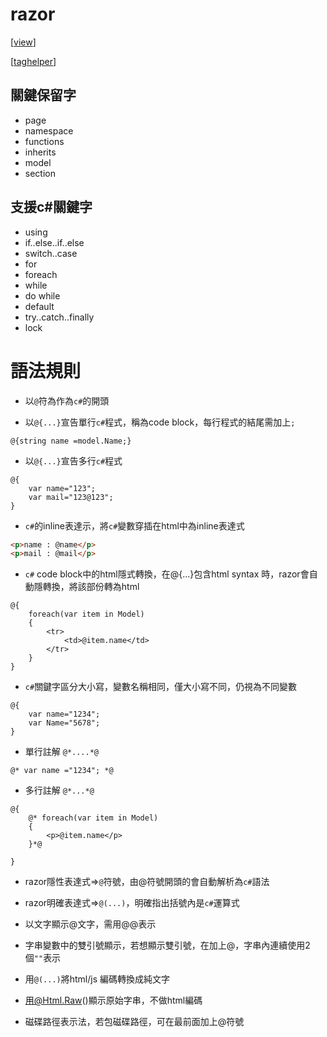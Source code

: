 # razor

[[view]]

[[taghelper]]

 
## 關鍵保留字

- page
- namespace
- functions
- inherits
- model
- section

## 支援c#關鍵字

- using
- if..else..if..else
- switch..case
- for
- foreach
- while
- do while
- default
- try..catch..finally
- lock

# 語法規則

- 以`@`符為作為`c#`的開頭

- 以`@{...}`宣告單行`c#`程式，稱為code block，每行程式的結尾需加上`;`

```aspx-csharp
@{string name =model.Name;}
```
- 以`@{...}`宣告多行`c#`程式

```aspx-csharp
@{
    var name="123";
    var mail="123@123";
}
```

- `c#`的inline表達示，將`c#`變數穿插在html中為inline表達式

```html
<p>name : @name</p>
<p>mail : @mail</p>
```

- `c#` code block中的html隱式轉換，在@{...}包含html syntax 時，razor會自動隱轉換，將該部份轉為html

```aspx-csharp
@{
    foreach(var item in Model)
    {
        <tr>
            <td>@item.name</td>
        </tr>
    }
}
```

- `c#`關鍵字區分大小寫，變數名稱相同，僅大小寫不同，仍視為不同變數

```aspx-csharp
@{
    var name="1234";
    var Name="5678";
}
```

- 單行註解 `@*....*@`

```aspx-csharp
@* var name ="1234"; *@
```

- 多行註解 `@*...*@`

```aspx-csharp
@{
    @* foreach(var item in Model)
    {
        <p>@item.name</p>
    }*@

}
```

- razor隱性表達式=>`@`符號，由@符號開頭的會自動解析為`c#`語法

- razor明確表達式=>`@(...)`，明確指出括號內是`c#`運算式

- 以文字顯示@文字，需用@@表示

- 字串變數中的雙引號顯示，若想顯示雙引號，在加上@，字串內連續使用2個`""`表示
- 用`@(...)`將html/js 編碼轉換成純文字

- 用@Html.Raw()顯示原始字串，不做html編碼

- 磁碟路徑表示法，若包磁碟路徑，可在最前面加上@符號

[//begin]: # "Autogenerated link references for markdown compatibility"
[view]: view.md "view"
[taghelper]: taghelper.md "taghelper"
[//end]: # "Autogenerated link references"